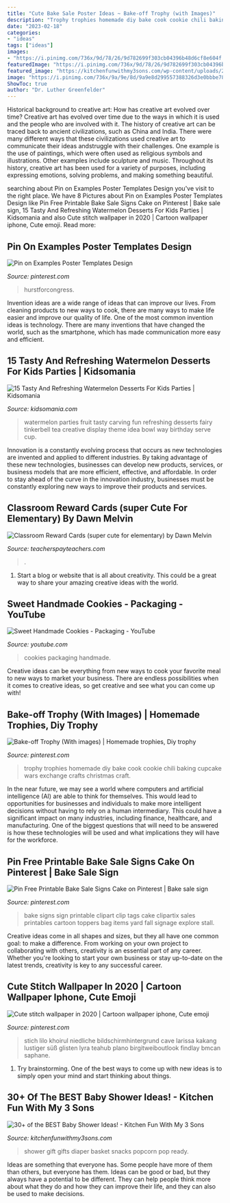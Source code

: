 ```yaml
---
title: "Cute Bake Sale Poster Ideas ~ Bake-off Trophy (with Images)"
description: "Trophy trophies homemade diy bake cook cookie chili baking cupcake wars exchange crafts christmas craft"
date: "2023-02-18"
categories:
- "ideas"
tags: ["ideas"]
images:
- "https://i.pinimg.com/736x/9d/78/26/9d782699f303cb04396b48d6cf8e604f.jpg"
featuredImage: "https://i.pinimg.com/736x/9d/78/26/9d782699f303cb04396b48d6cf8e604f.jpg"
featured_image: "https://kitchenfunwithmy3sons.com/wp-content/uploads/2016/06/the-best-baby-shower-ideas-diaper-cakes-food-gifts-13-1-680x862.jpg"
image: "https://i.pinimg.com/736x/9a/9e/8d/9a9e8d299557388326d3e0bbbe78a39d--bake-sale-ideas-sale-signs.jpg"
ShowToc: true
author: "Dr. Luther Greenfelder"
---
```



Historical background to creative art: How has creative art evolved over time?
Creative art has evolved over time due to the ways in which it is used and the people who are involved with it. The history of creative art can be traced back to ancient civilizations, such as China and India. There were many different ways that these civilizations used creative art to communicate their ideas andstruggle with their challenges. One example is the use of paintings, which were often used as religious symbols and illustrations. Other examples include sculpture and music. Throughout its history, creative art has been used for a variety of purposes, including expressing emotions, solving problems, and making something beautiful.

	

		
searching about Pin on Examples Poster Templates Design you've visit to the right place. We have 8 Pictures about Pin on Examples Poster Templates Design like Pin Free Printable Bake Sale Signs Cake on Pinterest | Bake sale sign, 15 Tasty And Refreshing Watermelon Desserts For Kids Parties | Kidsomania and also Cute stitch wallpaper in 2020 | Cartoon wallpaper iphone, Cute emoji. Read more:
		
    
## Pin On Examples Poster Templates Design

<img loading=lazy src="https://i.pinimg.com/736x/9d/78/26/9d782699f303cb04396b48d6cf8e604f.jpg" onerror="this.onerror=null;this.src='https://tse1.mm.bing.net/th?id=OIP.GVwgTb6He3VGFss3ShmSHgHaFu&amp;pid=15.1';" alt="Pin on Examples Poster Templates Design">

_Source: pinterest.com_

>hurstforcongress. 

	

Invention ideas are a wide range of ideas that can improve our lives. From cleaning products to new ways to cook, there are many ways to make life easier and improve our quality of life. One of the most common invention ideas is technology. There are many inventions that have changed the world, such as the smartphone, which has made communication more easy and efficient.

    
## 15 Tasty And Refreshing Watermelon Desserts For Kids Parties | Kidsomania

<img loading=lazy src="http://www.kidsomania.com/photos/Tasty-Watermelon-Ideas-For-Kids-Parteis-5.jpg" onerror="this.onerror=null;this.src='https://tse4.mm.bing.net/th?id=OIP.FrsoMNew9VZ31xuiCqUf0wHaKB&amp;pid=15.1';" alt="15 Tasty And Refreshing Watermelon Desserts For Kids Parties | Kidsomania">

_Source: kidsomania.com_

>watermelon parties fruit tasty carving fun refreshing desserts fairy tinkerbell tea creative display theme idea bowl way birthday serve cup. 

	

Innovation is a constantly evolving process that occurs as new technologies are invented and applied to different industries. By taking advantage of these new technologies, businesses can develop new products, services, or business models that are more efficient, effective, and affordable. In order to stay ahead of the curve in the innovation industry, businesses must be constantly exploring new ways to improve their products and services.

    
## Classroom Reward Cards (super Cute For Elementary) By Dawn Melvin

<img loading=lazy src="https://ecdn.teacherspayteachers.com/thumbitem/Classroom-Reward-Cards-super-cute-for-elementary-1500873659/original-422800-4.jpg" onerror="this.onerror=null;this.src='https://tse3.mm.bing.net/th?id=OIP.qDZl2QNf0YT6hcc_bncM9wAAAA&amp;pid=15.1';" alt="Classroom Reward Cards (super cute for elementary) by Dawn Melvin">

_Source: teacherspayteachers.com_

>. 

	

1. Start a blog or website that is all about creativity. This could be a great way to share your amazing creative ideas with the world.

    
## Sweet Handmade Cookies - Packaging - YouTube

<img loading=lazy src="https://i.ytimg.com/vi/fbqE2BuT2SA/maxresdefault.jpg" onerror="this.onerror=null;this.src='https://tse3.mm.bing.net/th?id=OIP.LtT5X9ZkhiPueijkoorONwHaEK&amp;pid=15.1';" alt="Sweet Handmade Cookies - Packaging - YouTube">

_Source: youtube.com_

>cookies packaging handmade. 

	

Creative ideas can be everything from new ways to cook your favorite meal to new ways to market your business. There are endless possibilities when it comes to creative ideas, so get creative and see what you can come up with!

    
## Bake-off Trophy (With Images) | Homemade Trophies, Diy Trophy

<img loading=lazy src="https://i.pinimg.com/originals/51/cd/2e/51cd2e5636034d84d56ab9bc3718ff8a.jpg" onerror="this.onerror=null;this.src='https://tse4.mm.bing.net/th?id=OIP.Foxb-zgYi7u2OMb_mzGz7AHaNv&amp;pid=15.1';" alt="Bake-off Trophy (With images) | Homemade trophies, Diy trophy">

_Source: pinterest.com_

>trophy trophies homemade diy bake cook cookie chili baking cupcake wars exchange crafts christmas craft. 

	

In the near future, we may see a world where computers and artificial intelligence (AI) are able to think for themselves. This would lead to opportunities for businesses and individuals to make more intelligent decisions without having to rely on a human intermediary. This could have a significant impact on many industries, including finance, healthcare, and manufacturing. One of the biggest questions that will need to be answered is how these technologies will be used and what implications they will have for the workforce.

    
## Pin Free Printable Bake Sale Signs Cake On Pinterest | Bake Sale Sign

<img loading=lazy src="https://i.pinimg.com/736x/9a/9e/8d/9a9e8d299557388326d3e0bbbe78a39d--bake-sale-ideas-sale-signs.jpg" onerror="this.onerror=null;this.src='https://tse4.mm.bing.net/th?id=OIP.UEQG-p3S4alccVTkl7ri7wHaFu&amp;pid=15.1';" alt="Pin Free Printable Bake Sale Signs Cake on Pinterest | Bake sale sign">

_Source: pinterest.com_

>bake signs sign printable clipart clip tags cake clipartix sales printables cartoon toppers bag items yard fall signage explore stall. 

	

Creative ideas come in all shapes and sizes, but they all have one common goal: to make a difference. From working on your own project to collaborating with others, creativity is an essential part of any career. Whether you're looking to start your own business or stay up-to-date on the latest trends, creativity is key to any successful career.

    
## Cute Stitch Wallpaper In 2020 | Cartoon Wallpaper Iphone, Cute Emoji

<img loading=lazy src="https://i.pinimg.com/736x/55/16/88/5516889f575a406723b6eac68062441d.jpg" onerror="this.onerror=null;this.src='https://tse4.mm.bing.net/th?id=OIP.1EgKo1kK339CDzwnfokU9gHaLG&amp;pid=15.1';" alt="Cute stitch wallpaper in 2020 | Cartoon wallpaper iphone, Cute emoji">

_Source: pinterest.com_

>stich lilo khoirul niedliche bildschirmhintergrund cave larissa kakang lustiger süß glisten lyra teahub plano birgitweiboutlook findlay bmcan saphane. 

	

1. Try brainstorming. One of the best ways to come up with new ideas is to simply open your mind and start thinking about things.

    
## 30+ Of The BEST Baby Shower Ideas! - Kitchen Fun With My 3 Sons

<img loading=lazy src="https://kitchenfunwithmy3sons.com/wp-content/uploads/2016/06/the-best-baby-shower-ideas-diaper-cakes-food-gifts-13-1-680x862.jpg" onerror="this.onerror=null;this.src='https://tse2.mm.bing.net/th?id=OIP.31akZIEcSSVTusIFf4RbNAHaJY&amp;pid=15.1';" alt="30+ of the BEST Baby Shower Ideas! - Kitchen Fun With My 3 Sons">

_Source: kitchenfunwithmy3sons.com_

>shower gift gifts diaper basket snacks popcorn pop ready. 

	

Ideas are something that everyone has. Some people have more of them than others, but everyone has them. Ideas can be good or bad, but they always have a potential to be different. They can help people think more about what they do and how they can improve their life, and they can also be used to make decisions.

